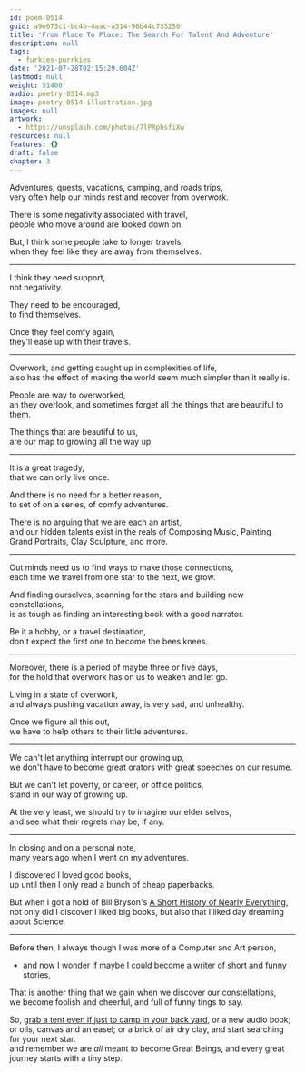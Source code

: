 ```yaml
---
id: poem-0514
guid: a9e073c1-bc4b-4aac-a314-96b44c733250
title: 'From Place To Place: The Search For Talent And Adventure'
description: null
tags:
  - furkies-purrkies
date: '2021-07-28T02:15:29.604Z'
lastmod: null
weight: 51400
audio: poetry-0514.mp3
image: poetry-0514-illustration.jpg
images: null
artwork:
  - https://unsplash.com/photos/7lPRphsfiXw
resources: null
features: {}
draft: false
chapter: 3
---
```


Adventures, quests, vacations, camping, and roads trips,\
very often help our minds rest and recover from overwork.

There is some negativity associated with travel,\
people who move around are looked down on.

But, I think some people take to longer travels,\
when they feel like they are away from themselves.

---

I think they need support,\
not negativity.

They need to be encouraged,\
to find themselves.

Once they feel comfy again,\
they'll ease up with their travels.

---

Overwork, and getting caught up in complexities of life,\
also has the effect of making the world seem much simpler than it really is.

People are way to overworked,\
an they overlook, and sometimes forget all the things that are beautiful to them.

The things that are beautiful to us,\
are our map to growing all the way up.

---

It is a great tragedy,\
that we can only live once.

And there is no need for a better reason,\
to set of on a series, of comfy adventures.

There is no arguing that we are each an artist,\
and our hidden talents exist in the reals of Composing Music, Painting Grand Portraits, Clay Sculpture, and more.

---

Out minds need us to find ways to make those connections,\
each time we travel from one star to the next, we grow.

And finding ourselves, scanning for the stars and building new constellations,\
is as tough as finding an interesting book with a good narrator.

Be it a hobby, or a travel destination,\
don't expect the first one to become the bees knees.

---

Moreover, there is a period of maybe three or five days,\
for the hold that overwork has on us to weaken and let go.

Living in a state of overwork,\
and always pushing vacation away, is very sad, and unhealthy.

Once we figure all this out,\
we have to help others to their little adventures.

---

We can't let anything interrupt our growing up,\
we don't have to become great orators with great speeches on our resume.

But we can't let poverty, or career, or office politics,\
stand in our way of growing up.

At the very least, we should try to imagine our elder selves,\
and see what their regrets may be, if any.

---

In closing and on a personal note,\
many years ago when I went on my adventures.

I discovered I loved good books,\
up until then I only read a bunch of cheap paperbacks.

But when I got a hold of Bill Bryson's [A Short History of Nearly Everything](https://en.wikipedia.org/wiki/A_Short_History_of_Nearly_Everything),\
not only did I discover I liked big books, but also that I liked day dreaming about Science.

---

Before then, I always though I was more of a Computer and Art person,

*   and now I wonder if maybe I could become a writer of short and funny stories,

That is another thing that we gain when we discover our constellations,\
we become foolish and cheerful, and full of funny tings to say.

So, [grab a tent even if just to camp in your back yard](https://www.youtube.com/watch?v=23QqGLt4-4w), or a new audio book; or oils, canvas and an easel; or a brick of air dry clay, and start searching for your next star.\
and remember we are *all* meant to become Great Beings, and every great journey starts with a tiny step.

